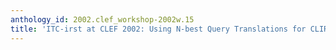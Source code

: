 ```yaml
---
anthology_id: 2002.clef_workshop-2002w.15
title: 'ITC-irst at CLEF 2002: Using N-best Query Translations for CLIR'
---
```


